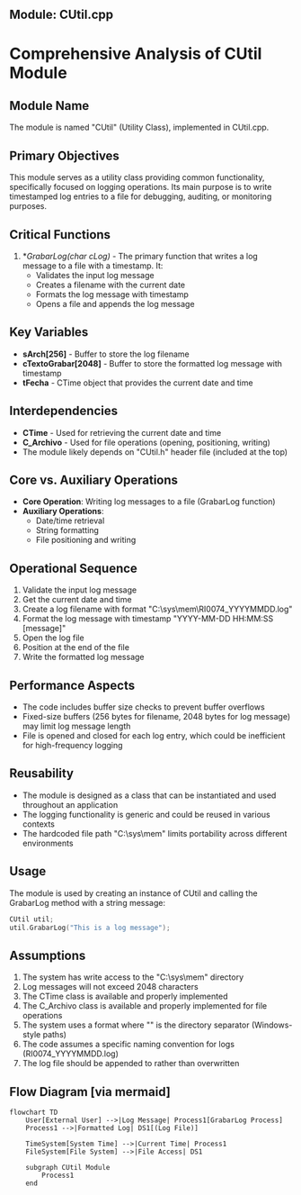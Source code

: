 ## Module: CUtil.cpp
# Comprehensive Analysis of CUtil Module

## Module Name
The module is named "CUtil" (Utility Class), implemented in CUtil.cpp.

## Primary Objectives
This module serves as a utility class providing common functionality, specifically focused on logging operations. Its main purpose is to write timestamped log entries to a file for debugging, auditing, or monitoring purposes.

## Critical Functions
1. **GrabarLog(char *cLog)** - The primary function that writes a log message to a file with a timestamp. It:
   - Validates the input log message
   - Creates a filename with the current date
   - Formats the log message with timestamp
   - Opens a file and appends the log message

## Key Variables
- **sArch[256]** - Buffer to store the log filename
- **cTextoGrabar[2048]** - Buffer to store the formatted log message with timestamp
- **tFecha** - CTime object that provides the current date and time

## Interdependencies
- **CTime** - Used for retrieving the current date and time
- **C_Archivo** - Used for file operations (opening, positioning, writing)
- The module likely depends on "CUtil.h" header file (included at the top)

## Core vs. Auxiliary Operations
- **Core Operation**: Writing log messages to a file (GrabarLog function)
- **Auxiliary Operations**: 
  - Date/time retrieval
  - String formatting
  - File positioning and writing

## Operational Sequence
1. Validate the input log message
2. Get the current date and time
3. Create a log filename with format "C:\sys\mem\RI0074_YYYYMMDD.log"
4. Format the log message with timestamp "YYYY-MM-DD HH:MM:SS [message]"
5. Open the log file
6. Position at the end of the file
7. Write the formatted log message

## Performance Aspects
- The code includes buffer size checks to prevent buffer overflows
- Fixed-size buffers (256 bytes for filename, 2048 bytes for log message) may limit log message length
- File is opened and closed for each log entry, which could be inefficient for high-frequency logging

## Reusability
- The module is designed as a class that can be instantiated and used throughout an application
- The logging functionality is generic and could be reused in various contexts
- The hardcoded file path "C:\sys\mem\" limits portability across different environments

## Usage
The module is used by creating an instance of CUtil and calling the GrabarLog method with a string message:
```cpp
CUtil util;
util.GrabarLog("This is a log message");
```

## Assumptions
1. The system has write access to the "C:\sys\mem\" directory
2. Log messages will not exceed 2048 characters
3. The CTime class is available and properly implemented
4. The C_Archivo class is available and properly implemented for file operations
5. The system uses a format where "\" is the directory separator (Windows-style paths)
6. The code assumes a specific naming convention for logs (RI0074_YYYYMMDD.log)
7. The log file should be appended to rather than overwritten
## Flow Diagram [via mermaid]
```mermaid
flowchart TD
    User[External User] -->|Log Message| Process1[GrabarLog Process]
    Process1 -->|Formatted Log| DS1[(Log File)]
    
    TimeSystem[System Time] -->|Current Time| Process1
    FileSystem[File System] -->|File Access| DS1
    
    subgraph CUtil Module
        Process1
    end
```
